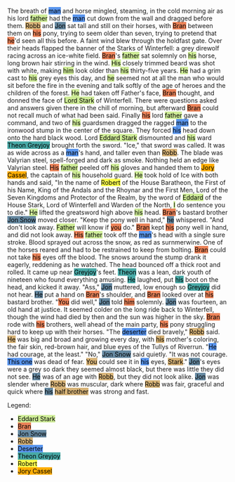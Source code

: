 The breath of <mark id="deserter" style="background-color:#5995ED">man</mark> and horse mingled, steaming, in the cold morning air as his lord <mark id="ned" style="background-color:#CEEC97">father</mark> had the <mark id="deserter" style="background-color:#5995ED">man</mark> cut down from the wall and dragged before them. <mark id="robb" style="background-color:#D7B377">Robb</mark> and <mark id="jon" style="background-color:#6689A1">Jon</mark> sat tall and still on their horses, with <mark id="bran" style="background-color:#EB8258">Bran</mark> between them on <mark id="bran" style="background-color:#EB8258">his</mark> pony, trying to seem older than seven, trying to pretend that <mark id="bran" style="background-color:#EB8258">he</mark>'d seen all this before. A faint wind blew through the holdfast gate. Over their heads flapped the banner of the Starks of Winterfell: a grey direwolf racing across an ice-white field.
<mark id="bran" style="background-color:#EB8258">Bran</mark>'s <mark id="ned" style="background-color:#CEEC97">father</mark> sat solemnly on <mark id="ned" style="background-color:#CEEC97">his</mark> horse, long brown hair stirring in the wind. <mark id="ned" style="background-color:#CEEC97">His</mark> closely trimmed beard was shot with white, making <mark id="ned" style="background-color:#CEEC97">him</mark> look older than <mark id="ned" style="background-color:#CEEC97">his</mark> thirty-five years. <mark id="ned" style="background-color:#CEEC97">He</mark> had a grim cast to <mark id="ned" style="background-color:#CEEC97">his</mark> grey eyes this day, and <mark id="ned" style="background-color:#CEEC97">he</mark> seemed not at all the man who would sit before the fire in the evening and talk softly of the age of heroes and the children of the forest. <mark id="ned" style="background-color:#CEEC97">He</mark> had taken off Father's face, <mark id="bran" style="background-color:#EB8258">Bran</mark> thought, and donned the face of <mark id="ned" style="background-color:#CEEC97">Lord Stark</mark> of Winterfell.
There were questions asked and answers given there in the chill of morning, but afterward <mark id="bran" style="background-color:#EB8258">Bran</mark> could not recall much of what had been said. Finally <mark id="bran" style="background-color:#EB8258">his</mark> lord <mark id="ned" style="background-color:#CEEC97">father</mark> gave a command, and two of <mark id="ned" style="background-color:#CEEC97">his</mark> guardsmen dragged the ragged <mark id="deserter" style="background-color:#5995ED">man</mark> to the ironwood stump in the center of the square. They forced <mark id="deserter" style="background-color:#5995ED">his</mark> head down onto the hard black wood. Lord <mark id="ned" style="background-color:#CEEC97">Eddard Stark</mark> dismounted and <mark id="ned" style="background-color:#CEEC97">his</mark> ward <mark id="theon" style="background-color:#48A9A6">Theon Greyjoy</mark> brought forth the sword. "Ice," that sword was called. It was as wide across as a <mark id="deserter" style="background-color:#5995ED">man</mark>'s hand, and taller even than <mark id="robb" style="background-color:#D7B377">Robb</mark>. The blade was Valyrian steel, spell-forged and dark as smoke. Nothing held an edge like Valyrian steel.
<mark id="bran" style="background-color:#EB8258">His</mark> <mark id="ned" style="background-color:#CEEC97">father</mark> peeled off <mark id="ned" style="background-color:#CEEC97">his</mark> gloves and handed them to <mark id="jory" style="background-color:#FFAD05">Jory Cassel</mark>, the captain of <mark id="ned" style="background-color:#CEEC97">his</mark> household guard. <mark id="ned" style="background-color:#CEEC97">He</mark> took hold of Ice with both hands and said, "In the name of <mark id="robert" style="background-color:#FCFF4B">Robert</mark> of the House Baratheon, the First of his Name, King of the Andals and the Rhoynar and the First Men, Lord of the Seven Kingdoms and Protector of the Realm, by the word of <mark id="ned" style="background-color:#CEEC97">Eddard</mark> of the House Stark, Lord of Winterfell and Warden of the North, <mark id="ned" style="background-color:#CEEC97">I</mark> do sentence you to die." <mark id="ned" style="background-color:#CEEC97">He</mark> lifted the greatsword high above <mark id="ned" style="background-color:#CEEC97">his</mark> head.
<mark id="bran" style="background-color:#EB8258">Bran</mark>'s bastard brother <mark id="jon" style="background-color:#6689A1">Jon Snow</mark> moved closer. "Keep the pony well in hand," <mark id="jon" style="background-color:#6689A1">he</mark> whispered. "And don't look away. <mark id="ned" style="background-color:#CEEC97">Father</mark> will know if <mark id="bran" style="background-color:#EB8258">you</mark> do."
<mark id="bran" style="background-color:#EB8258">Bran</mark> kept <mark id="bran" style="background-color:#EB8258">his</mark> pony well in hand, and did not look away.
<mark id="bran" style="background-color:#EB8258">His</mark> <mark id="ned" style="background-color:#CEEC97">father</mark> took off the <mark id="deserter" style="background-color:#5995ED">man</mark>'s head with a single sure stroke. Blood sprayed out across the snow, as red as surnmerwine. One of the horses reared and had to be restrained to keep from bolting. <mark id="bran" style="background-color:#EB8258">Bran</mark> could not take <mark id="bran" style="background-color:#EB8258">his</mark> eyes off the blood. The snows around the stump drank it eagerly, reddening as he watched.
The head bounced off a thick root and rolled. It came up near <mark id="theon" style="background-color:#48A9A6">Greyjoy</mark>'s feet. <mark id="theon" style="background-color:#48A9A6">Theon</mark> was a lean, dark youth of nineteen who found everything amusing. <mark id="theon" style="background-color:#48A9A6">He</mark> laughed, put <mark id="theon" style="background-color:#48A9A6">his</mark> boot on the head, and kicked it away.
"Ass," <mark id="jon" style="background-color:#6689A1">Jon</mark> muttered, low enough so <mark id="theon" style="background-color:#48A9A6">Greyjoy</mark> did not hear. <mark id="jon" style="background-color:#6689A1">He</mark> put a hand on <mark id="bran" style="background-color:#EB8258">Bran</mark>'s shoulder, and <mark id="bran" style="background-color:#EB8258">Bran</mark> looked over at <mark id="bran" style="background-color:#EB8258">his</mark> bastard brother. "<mark id="bran" style="background-color:#EB8258">You</mark> did well," <mark id="jon" style="background-color:#6689A1">Jon</mark> told <mark id="bran" style="background-color:#EB8258">him</mark> solemnly. <mark id="jon" style="background-color:#6689A1">Jon</mark> was fourteen, an old hand at justice.
It seemed colder on the long ride back to Winterfell, though the wind had died by then and the sun was higher in the sky. <mark id="bran" style="background-color:#EB8258">Bran</mark> rode with <mark id="bran" style="background-color:#EB8258">his</mark> brothers, well ahead of the main party, <mark id="bran" style="background-color:#EB8258">his</mark> pony struggling hard to keep up with their horses.
"The <mark id="deserter" style="background-color:#5995ED">deserter</mark> died bravely," <mark id="robb" style="background-color:#D7B377">Robb</mark> said. <mark id="robb" style="background-color:#D7B377">He</mark> was big and broad and growing every day, with <mark id="robb" style="background-color:#D7B377">his</mark> mother's coloring, the fair skin, red-brown hair, and blue eyes of the Tullys of Riverrun. "<mark id="deserter" style="background-color:#5995ED">He</mark> had courage, at the least."
"No," <mark id="jon" style="background-color:#6689A1">Jon Snow</mark> said quietly. "It was not courage. <mark id="deserter" style="background-color:#5995ED">This one</mark> was dead of fear. <mark id="robb" style="background-color:#D7B377">You</mark> could see it in <mark id="deserter" style="background-color:#5995ED">his</mark> eyes, <mark id="robb" style="background-color:#D7B377">Stark</mark>." <mark id="jon" style="background-color:#6689A1">Jon</mark>'s eyes were a grey so dark they seemed almost black, but there was little they did not see. <mark id="jon" style="background-color:#6689A1">He</mark> was of an age with <mark id="robb" style="background-color:#D7B377">Robb</mark>, but they did not look alike. <mark id="jon" style="background-color:#6689A1">Jon</mark> was slender where <mark id="robb" style="background-color:#D7B377">Robb</mark> was muscular, dark where <mark id="robb" style="background-color:#D7B377">Robb</mark> was fair, graceful and quick where <mark id="jon" style="background-color:#6689A1">his</mark> <mark id="robb" style="background-color:#D7B377">half brother</mark> was strong and fast.

Legend:
- <mark id="ned" style="background-color:#CEEC97">Eddard Stark</mark>
- <mark id="bran" style="background-color:#EB8258">Bran</mark>
- <mark id="jon" style="background-color:#6689A1">Jon Snow</mark>
- <mark id="robb" style="background-color:#D7B377">Robb</mark>
- <mark id="deserter" style="background-color:#5995ED">Deserter</mark>
- <mark id="theon" style="background-color:#48A9A6">Theon Greyjoy</mark>
- <mark id="robert" style="background-color:#FCFF4B">Robert</mark>
- <mark id="jory" style="background-color:#FFAD05">Jory Cassel</mark>
